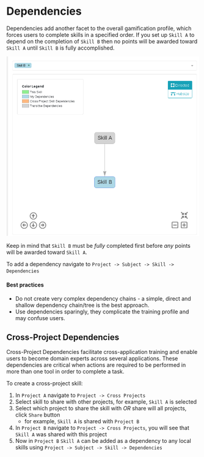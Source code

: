 # Dependencies

Dependencies add another facet to the overall gamification profile, which forces users to complete skills in a specified order.
If you set up ``Skill A`` to depend on the completion of ``Skill B`` then no points will be awarded toward ``Skill A`` until ``Skill B`` is fully accomplished.   

![Select Icon Image](./screenshots/Screenshot_2019-08-20_Simple_Dependency.png)

Keep in mind that ``Skill B`` must be *fully* completed first before *any* points will be awarded toward ``Skill A``.  

To add a dependency navigate to ``Project -> Subject -> Skill -> Dependencies``

#### Best practices
- Do not create very complex dependency chains - a simple, direct and shallow dependency chain/tree is the best approach.  
- Use dependencies sparingly, they complicate the training profile and may confuse users.


## Cross-Project Dependencies

Cross-Project Dependencies facilitate cross-application training and enable users to become domain experts across several applications. 
These dependencies are critical when actions are required to be performed in more than one tool in order to complete a task.                                        

To create a cross-project skill:
1. In ``Project A`` navigate to ``Project -> Cross Projects``
1. Select skill to share with other projects, for example, ``Skill A`` is selected
1. Select which project to share the skill with *OR* share will all projects, click ``Share`` button
   - for example, ``Skill A`` is shared with ``Project B``
1. In ``Project B`` navigate to ``Project -> Cross Projects``, you will see that ``Skill A`` was shared with this project
1. Now in ``Project B`` ``Skill A`` can be added as a dependency to any local skills using ``Project -> Subject -> Skill -> Dependencies``
   
  


